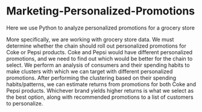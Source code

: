 # Marketing-Personalized-Promotions
Here we use Python to analyze personalized promotions for a grocery store

More specifically, we are working with grocery store data. We must determine whether the chain should roll out personalized promotions for Coke or Pepsi products. Coke and Pepsi would have different personalized promotions, and we need to find out which would be better for the chain to select. We perform an analysis of consumers and their spending habits to make clusters with which we can target with different personalized promotions. After performing the clustering based on their spending habits/patterns, we can estimate returns from promotions for both Coke and Pepsi products. Whichever brand yields higher returns is what we select as the best option, along with recommended promotions to a list of customers to personalize.

